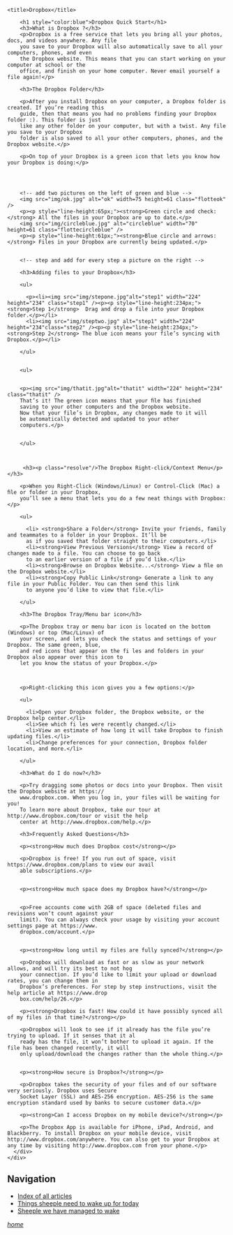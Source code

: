 <!DOCTYPE html>
<html lang="en">
<head>
    <meta charset="utf-8" />
    <link rel="stylesheet" href="css/bootstrap.css" />
    <link rel="stylesheet" href="css/raphael_quick_start.css" />
    <link rel="stylesheet/less" href="jv/style2.less">
    <script src="less.js" type="text/javascript"></script>
    


    <title>Dropbox</title>
</head>


<body>



<div class="container">
  <div class="row">
      <div class="span8 offset2">
       
       


        <h1 style="color:blue">Dropbox Quick Start</h1>
        <h3>What is Dropbox ?</h3>
        <p>Dropbox is a free service that lets you bring all your photos, docs, and videos anywhere. Any file
        you save to your Dropbox will also automatically save to all your computers, phones, and even
        the Dropbox website. This means that you can start working on your computer at school or the 
        office, and finish on your home computer. Never email yourself a file again!</p>

        <h3>The Dropbox Folder</h3>

        <p>After you install Dropbox on your computer, a Dropbox folder is created. If you’re reading this
        guide, then that means you had no problems finding your Dropbox folder :). This folder is just
        like any other folder on your computer, but with a twist. Any file you save to your Dropbox
        folder is also saved to all your other computers, phones, and the Dropbox website.</p>

        <p>On top of your Dropbox is a green icon that lets you know how your Dropbox is doing:</p>




        <!-- add two pictures on the left of green and blue -->
        <img src="img/ok.jpg" alt="ok" width=75 height=61 class="flotteok" />
        <p><p style="line-height:65px;"><strong>Green circle and check:</strong> All the files in your Dropbox are up to date.</p>
        <img src="img/circleblue.jpg" alt="circleblue" width="70" height=61 class="flottecircleblue" />
        <p><p style="line-height:61px;"><strong>Blue circle and arrows:</strong> Files in your Dropbox are currently being updated.</p>


        <!-- step and add for every step a picture on the right -->

        <h3>Adding files to your Dropbox</h3>
        
        <ul> 
          
          <p><li><img src="img/stepone.jpg"alt="step1" width="224" height="234" class="step1" /><p><p style="line-height:234px;"><strong>Step 1</strong>  Drag and drop a file into your Dropbox folder.</p></li> 
          <li><img src="img/steptwo.jpg" alt="step1" width="224" height="234"class="step2" /><p><p style="line-height:234px;"><strong>Step 2</strong> The blue icon means your file’s syncing with Dropbox.</p></li>
        
        </ul>

  
        <ul>
       
      
        <p><img src="img/thatit.jpg"alt="thatit" width="224" height="234" class="thatit" />
        That’s it! The green icon means that your ﬁle has finished
        saving to your other computers and the Dropbox website.
        Now that your file’s in Dropbox, any changes made to it will
        be automatically detected and updated to your other
        computers.</p>
           
            
        </ul>
    
    

         <h3><p class="resolve"/>The Dropbox Right-click/Context Menu</p></h3>
       
        <p>When you Right-Click (Windows/Linux) or Control-Click (Mac) a ﬁle or folder in your Dropbox,
        you’ll see a menu that lets you do a few neat things with Dropbox:</p>

        <ul>

          <li> <strong>Share a Folder</strong> Invite your friends, family and teammates to a folder in your Dropbox. It’ll be
          as if you saved that folder straight to their computers.</li>
          <li><strong>View Previous Versions</strong> View a record of changes made to a file. You can choose to go back
          to an earlier version of a file if you’d like.</li>
          <li><strong>Browse on Dropbox Website...</strong> View a ﬁle on the Dropbox website.</li>
          <li><strong>Copy Public Link</strong> Generate a link to any file in your Public Folder. You can then send this link
          to anyone you’d like to view that file.</li>

        </ul>

        <h3>The Dropbox Tray/Menu bar icon</h3>

        <p>The Dropbox tray or menu bar icon is located on the bottom (Windows) or top (Mac/Linux) of
        your screen, and lets you check the status and settings of your Dropbox. The same green, blue,
        and red icons that appear on the fi les and folders in your Dropbox also appear over this icon to
        let you know the status of your Dropbox.</p>

        

        <p>Right-clicking this icon gives you a few options:</p>

        <ul>

          <li>Open your Dropbox folder, the Dropbox website, or the Dropbox help center.</li>
          <li>See which fi les were recently changed.</li>
          <li>View an estimate of how long it will take Dropbox to finish updating files.</li>
          <li>Change preferences for your connection, Dropbox folder location, and more.</li>

        </ul>

        <h3>What do I do now?</h3>

        <p>Try dragging some photos or docs into your Dropbox. Then visit the Dropbox website at https://
        www.dropbox.com. When you log in, your files will be waiting for you!
        To learn more about Dropbox, take our tour at http://www.dropbox.com/tour or visit the help
        center at http://www.dropbox.com/help.</p>

        <h3>Frequently Asked Questions</h3>

        <p><strong>How much does Dropbox cost</strong></p>

        <p>Dropbox is free! If you run out of space, visit https://www.dropbox.com/plans to view our avail
        able subscriptions.</p>


        <p><strong>How much space does my Dropbox have?</strong></p>


        <p>Free accounts come with 2GB of space (deleted files and revisions won’t count against your
        limit). You can always check your usage by visiting your account settings page at https://www.
        dropbox.com/account.</p>


        <p><strong>How long until my files are fully synced?</strong></p>

        <p>Dropbox will download as fast or as slow as your network allows, and will try its best to not hog
        your connection. If you’d like to limit your upload or download rates, you can change them in
        Dropbox’s preferences. For step by step instructions, visit the help article at https://www.drop
        box.com/help/26.</p>

        <p><strong>Dropbox is fast! How could it have possibly synced all of my files in that time?</strong></p>
        
        <p>Dropbox will look to see if it already has the file you’re trying to upload. If it senses that it al
        ready has the file, it won’t bother to upload it again. If the file has been changed recently, it will
        only upload/download the changes rather than the whole thing.</p>


        <p><strong>How secure is Dropbox?</strong></p>

        <p>Dropbox takes the security of your files and of our software very seriously. Dropbox uses Secure 
        Socket Layer (SSL) and AES-256 encryption. AES-256 is the same encryption standard used by banks to secure customer data.</p>

        <p><strong>Can I access Dropbox on my mobile device?</strong></p>

        <p>The Dropbox App is available for iPhone, iPad, Android, and Blackberry. To install Dropbox on your mobile device, visit http://www.dropbox.com/anywhere. You can also get to your Dropbox at any time by visiting http://www.dropbox.com from your phone.</p>
      </div>
    </div>
  </div>



<nav>
   <h1>Navigation</h1>
   <ul>
    <li><a href="articles.html">Index of all articles</a></li>
    <li><a href="today.html">Things sheeple need to wake up for today</a></li>
    <li><a href="successes.html">Sheeple we have managed to wake</a></li>
   </ul>
  </nav>
<div class="progress progress-failed">
    <div class="bar" style="width: 70%"></div>
  </div>

<footer>
  <address>
    <p><a href="http://www.google.fr">home</a></p>
  </address>
</footer>

<div class="progress progress-success progress-striped">
  <div class="bar" style="width: 50%"></div>
</div>


<div class="progress progress-striped active">
  <div class="bar" style="width: 40%"></div>
</div>


</body>
</html>
